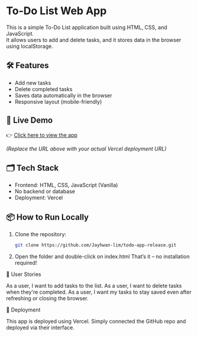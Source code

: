 # To-Do List Web App

This is a simple To-Do List application built using HTML, CSS, and JavaScript.  
It allows users to add and delete tasks, and it stores data in the browser using localStorage.

## 🛠 Features

- Add new tasks
- Delete completed tasks
- Saves data automatically in the browser
- Responsive layout (mobile-friendly)
  
## 🔗 Live Demo

👉 [Click here to view the app](https://todo-app-release.vercel.app/)

*(Replace the URL above with your actual Vercel deployment URL)*

## 🗂 Tech Stack

- Frontend: HTML, CSS, JavaScript (Vanilla)
- No backend or database
- Deployment: Vercel

## 📦 How to Run Locally

1. Clone the repository:
   ```bash
   git clone https://github.com/Jayhwan-lim/todo-app-release.git

2. Open the folder and double-click on index.html
That’s it – no installation required!

📄 User Stories

As a user, I want to add tasks to the list.
As a user, I want to delete tasks when they're completed.
As a user, I want my tasks to stay saved even after refreshing or closing the browser.

🚀 Deployment

This app is deployed using Vercel.
Simply connected the GitHub repo and deployed via their interface.

